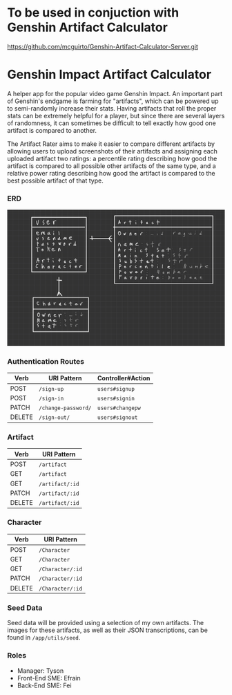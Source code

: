 # To be used in conjuction with Genshin Artifact Calculator
https://github.com/mcguirto/Genshin-Artifact-Calculator-Server.git

# Genshin Impact Artifact Calculator
A helper app for the popular video game Genshin Impact. An important part of Genshin's endgame is farming for "artifacts", which can be powered up to semi-randomly increase their stats. Having artifacts that roll the proper stats can be extremely helpful for a player, but since there are several layers of randomness, it can sometimes be difficult to tell exactly how good one artifact is compared to another.

The Artifact Rater aims to make it easier to compare different artifacts by allowing users to upload screenshots of their artifacts and assigning each uploaded artifact two ratings: a percentile rating describing how good the artifact is compared to all possible other artifacts of the same type, and a relative power rating describing how good the artifact is compared to the best possible artifact of that type.

### ERD

![](Planner/ERD.jpg)


### Authentication Routes

| Verb   | URI Pattern            | Controller#Action |
|--------|------------------------|-------------------|
| POST   | `/sign-up`             | `users#signup`    |
| POST   | `/sign-in`             | `users#signin`    |
| PATCH  | `/change-password/` | `users#changepw`  |
| DELETE | `/sign-out/`        | `users#signout`   |

### Artifact

| Verb   | URI Pattern            | 
|--------|------------------------|
| POST   | `/artifact`             |
| GET   | `/artifact`               |
| GET   | `/artifact/:id`          |
| PATCH  | `/artifact/:id`       |
| DELETE | `/artifact/:id`       |

### Character

| Verb   | URI Pattern            | 
|--------|------------------------|
| POST   | `/Character`             |
| GET   | `/Character`               |
| GET   | `/Character/:id`          |
| PATCH  | `/Character/:id`       |
| DELETE | `/Character/:id`       |

### Seed Data

Seed data will be provided using a selection of my own artifacts. The images for these artifacts, as well as their JSON transcriptions, can be found in `/app/utils/seed`.

### Roles
- Manager: Tyson
- Front-End SME: Efrain
- Back-End SME: Fei